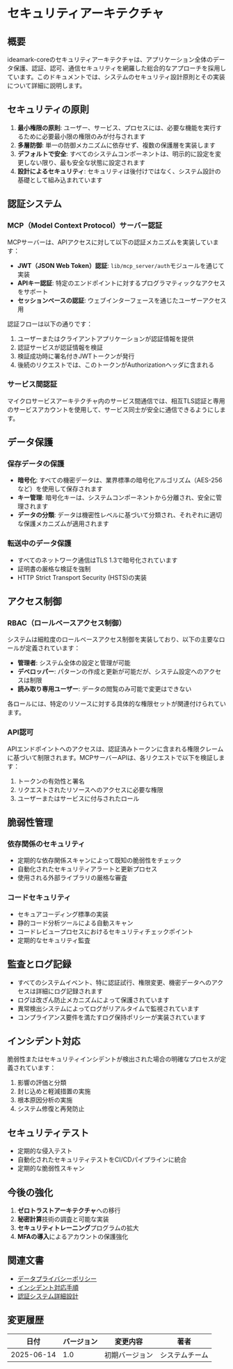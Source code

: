 # セキュリティアーキテクチャ

## 概要

ideamark-coreのセキュリティアーキテクチャは、アプリケーション全体のデータ保護、認証、認可、通信セキュリティを網羅した総合的なアプローチを採用しています。このドキュメントでは、システムのセキュリティ設計原則とその実装について詳細に説明します。

## セキュリティの原則

1. **最小権限の原則**: ユーザー、サービス、プロセスには、必要な機能を実行するために必要最小限の権限のみが付与されます
2. **多層防御**: 単一の防御メカニズムに依存せず、複数の保護層を実装します
3. **デフォルトで安全**: すべてのシステムコンポーネントは、明示的に設定を変更しない限り、最も安全な状態に設定されます
4. **設計によるセキュリティ**: セキュリティは後付けではなく、システム設計の基礎として組み込まれています

## 認証システム

### MCP（Model Context Protocol）サーバー認証

MCPサーバーは、APIアクセスに対して以下の認証メカニズムを実装しています：

- **JWT（JSON Web Token）認証**: `lib/mcp_server/auth`モジュールを通じて実装
- **APIキー認証**: 特定のエンドポイントに対するプログラマティックなアクセスをサポート
- **セッションベースの認証**: ウェブインターフェースを通じたユーザーアクセス用

認証フローは以下の通りです：

1. ユーザーまたはクライアントアプリケーションが認証情報を提供
2. 認証サービスが認証情報を検証
3. 検証成功時に署名付きJWTトークンが発行
4. 後続のリクエストでは、このトークンがAuthorizationヘッダに含まれる

### サービス間認証

マイクロサービスアーキテクチャ内のサービス間通信では、相互TLS認証と専用のサービスアカウントを使用して、サービス同士が安全に通信できるようにします。

## データ保護

### 保存データの保護

- **暗号化**: すべての機密データは、業界標準の暗号化アルゴリズム（AES-256など）を使用して保存されます
- **キー管理**: 暗号化キーは、システムコンポーネントから分離され、安全に管理されます
- **データの分類**: データは機密性レベルに基づいて分類され、それぞれに適切な保護メカニズムが適用されます

### 転送中のデータ保護

- すべてのネットワーク通信はTLS 1.3で暗号化されています
- 証明書の厳格な検証を強制
- HTTP Strict Transport Security (HSTS)の実装

## アクセス制御

### RBAC（ロールベースアクセス制御）

システムは細粒度のロールベースアクセス制御を実装しており、以下の主要なロールが定義されています：

- **管理者**: システム全体の設定と管理が可能
- **デベロッパー**: パターンの作成と更新が可能だが、システム設定へのアクセスは制限
- **読み取り専用ユーザー**: データの閲覧のみ可能で変更はできない

各ロールには、特定のリソースに対する具体的な権限セットが関連付けられています。

### API認可

APIエンドポイントへのアクセスは、認証済みトークンに含まれる権限クレームに基づいて制限されます。MCPサーバーAPIは、各リクエストで以下を検証します：

1. トークンの有効性と署名
2. リクエストされたリソースへのアクセスに必要な権限
3. ユーザーまたはサービスに付与されたロール

## 脆弱性管理

### 依存関係のセキュリティ

- 定期的な依存関係スキャンによって既知の脆弱性をチェック
- 自動化されたセキュリティアラートと更新プロセス
- 使用される外部ライブラリの厳格な審査

### コードセキュリティ

- セキュアコーディング標準の実装
- 静的コード分析ツールによる自動スキャン
- コードレビュープロセスにおけるセキュリティチェックポイント
- 定期的なセキュリティ監査

## 監査とログ記録

- すべてのシステムイベント、特に認証試行、権限変更、機密データへのアクセスは詳細にログ記録されます
- ログは改ざん防止メカニズムによって保護されています
- 異常検出システムによってログがリアルタイムで監視されています
- コンプライアンス要件を満たすログ保持ポリシーが実装されています

## インシデント対応

脆弱性またはセキュリティインシデントが検出された場合の明確なプロセスが定義されています：

1. 影響の評価と分類
2. 封じ込めと軽減措置の実施
3. 根本原因分析の実施
4. システム修復と再発防止

## セキュリティテスト

- 定期的な侵入テスト
- 自動化されたセキュリティテストをCI/CDパイプラインに統合
- 定期的な脆弱性スキャン

## 今後の強化

1. **ゼロトラストアーキテクチャ**への移行
2. **秘密計算**技術の調査と可能な実装
3. **セキュリティトレーニング**プログラムの拡大
4. **MFAの導入**によるアカウントの保護強化

## 関連文書

- [データプライバシーポリシー](../data-privacy-policy.md)
- [インシデント対応手順](../incident-response.md)
- [認証システム詳細設計](../auth-system-design.md)

## 変更履歴

| 日付 | バージョン | 変更内容 | 著者 |
|------|----------|----------|------|
| 2025-06-14 | 1.0 | 初期バージョン | システムチーム |
